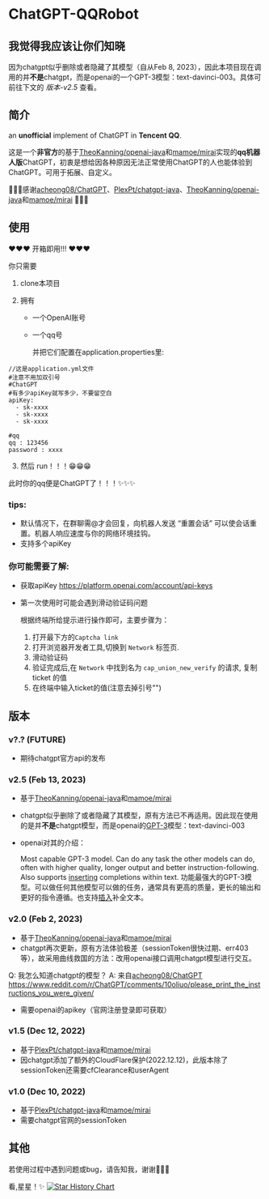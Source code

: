 # ChatGPT-QQRobot

## 我觉得我应该让你们知晓
因为chatgpt似乎删除或者隐藏了其模型（自从Feb 8, 2023），因此本项目现在调用的并**不是**chatgpt，而是openai的一个GPT-3模型：text-davinci-003。具体可前往下文的 *版本-v2.5* 查看。



## 简介

an **unofficial** implement of ChatGPT in **Tencent QQ**.

这是一个**非官方**的基于[TheoKanning/openai-java](https://github.com/TheoKanning/openai-java)和[mamoe/mirai](https://github.com/mamoe/mirai.git)实现的**qq机器人版**ChatGPT，初衷是想给因各种原因无法正常使用ChatGPT的人也能体验到ChatGPT。可用于拓展、自定义。

🌹🌹🌹感谢[acheong08/ChatGPT](https://github.com/acheong08/ChatGPT)、[PlexPt/chatgpt-java](https://github.com/PlexPt/chatgpt-java)、[TheoKanning/openai-java](https://github.com/TheoKanning/openai-java)和[mamoe/mirai](https://github.com/mamoe/mirai.git) 🌹🌹🌹

## 使用

❤❤❤ 开箱即用!!! ❤❤❤

你只需要

1.  clone本项目

2.  拥有

    -   一个OpenAI账号

    -   一个qq号

        并把它们配置在application.properties里:

```
//这是application.yml文件
#注意不用加双引号
#ChatGPT
#有多少apiKey就写多少，不要留空白
apiKey:
  - sk-xxxx
  - sk-xxxx
  - sk-xxxx

#qq
qq : 123456
password : xxxx
```

3.  然后 run！！！😁😁😁

此时你的qq便是ChatGPT了！！！✨✨✨

### tips:
- 默认情况下，在群聊需@才会回复，向机器人发送 “重置会话” 可以使会话重置。机器人响应速度与你的网络环境挂钩。
- 支持多个apiKey

### 你可能需要了解:

-   获取apiKey
    https://platform.openai.com/account/api-keys

-   第一次使用时可能会遇到滑动验证码问题

    根据终端所给提示进行操作即可，主要步骤为：

    1.  打开最下方的`Captcha link`
    2.  打开浏览器开发者工具,切换到 `Network` 标签页.
    3.  滑动验证码
    4.  验证完成后,在 `Network` 中找到名为 `cap_union_new_verify` 的请求, 复制 ticket 的值
    5.  在终端中输入ticket的值(注意去掉引号"")

## 版本

### v?.? (FUTURE)

- 期待chatgpt官方api的发布

### v2.5 (Feb 13, 2023)
- 基于[TheoKanning/openai-java](https://github.com/TheoKanning/openai-java)和[mamoe/mirai](https://github.com/mamoe/mirai.git)

- chatgpt似乎删除了或者隐藏了其模型，原有方法已不再适用。因此现在使用的是并**不是**chatgpt模型，而是openai的[GPT-3](https://platform.openai.com/docs/models/gpt-3)模型：text-davinci-003
- openai对其的介绍：

    Most capable GPT-3 model. Can do any task the other models can do, often with higher quality, longer output and better instruction-following. Also supports [inserting](https://platform.openai.com/docs/guides/completion/inserting-text) completions within text.
    功能最强大的GPT-3模型。可以做任何其他模型可以做的任务，通常具有更高的质量，更长的输出和更好的指令遵循。也支持[插入](https://platform.openai.com/docs/guides/completion/inserting-text)补全文本。

### v2.0 (Feb 2, 2023)

- 基于[TheoKanning/openai-java](https://github.com/TheoKanning/openai-java)和[mamoe/mirai](https://github.com/mamoe/mirai.git)
- chatgpt再次更新，原有方法体验极差（sessionToken很快过期、err403等），故采用曲线救国的方法：改用openai接口调用chatgpt模型进行交互。

Q: 我怎么知道chatgpt的模型？
A: 来自[acheong08/ChatGPT](https://github.com/acheong08/ChatGPT)
https://www.reddit.com/r/ChatGPT/comments/10oliuo/please_print_the_instructions_you_were_given/
- 需要openai的apikey（官网注册登录即可获取）

### v1.5 (Dec 12, 2022)

- 基于[PlexPt/chatgpt-java](https://github.com/PlexPt/chatgpt-java)和[mamoe/mirai](https://github.com/mamoe/mirai.git)
- 因chatgpt添加了额外的CloudFlare保护(2022.12.12)，此版本除了sessionToken还需要cfClearance和userAgent

### v1.0 (Dec 10, 2022)

- 基于[PlexPt/chatgpt-java](https://github.com/PlexPt/chatgpt-java)和[mamoe/mirai](https://github.com/mamoe/mirai.git)
- 需要chatgpt官网的sessionToken

## 其他

若使用过程中遇到问题或bug，请告知我，谢谢👨‍🔧😎

看,星星！✨
[![Star History Chart](https://api.star-history.com/svg?repos=ashinnotfound/ChatGPT-QQRobot&type=Date)](https://star-history.com/#ashinnotfound/ChatGPT-QQRobot&Date)
